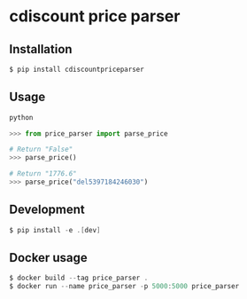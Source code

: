 # cdiscount price parser

## Installation
```powershell
$ pip install cdiscountpriceparser
```

## Usage
```python
python

>>> from price_parser import parse_price

# Return "False"
>>> parse_price()

# Return "1776.6"
>>> parse_price("del5397184246030")
```

## Development
```powershell
$ pip install -e .[dev]
```

## Docker usage
```powershell
$ docker build --tag price_parser .
$ docker run --name price_parser -p 5000:5000 price_parser
```
